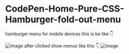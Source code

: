 # CodePen-Home-Pure-CSS-Hamburger-fold-out-menu
hamburger menu for mobile devices this is be like 👇

![image](https://user-images.githubusercontent.com/92375708/137958348-506beea2-70cf-41b3-90bb-82029ee33a1e.png)
after clicked show menus like this 👇
![image](https://user-images.githubusercontent.com/92375708/137958707-485a8c96-985b-461f-ad39-861162734f62.png)


